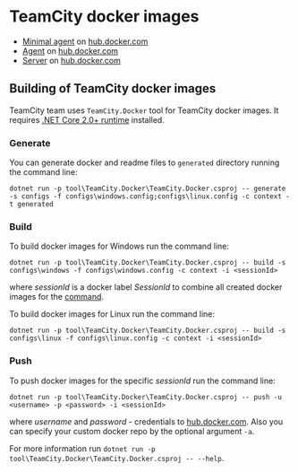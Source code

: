 # TeamCity docker images

* [Minimal agent](generated/teamcity-minimal-agent.md) on [hub.docker.com](https://hub.docker.com/r/jetbrains/teamcity-minimal-agent)
* [Agent](generated/teamcity-agent.md) on [hub.docker.com](https://hub.docker.com/r/jetbrains/teamcity-agent)
* [Server](generated/teamcity-server.md) on [hub.docker.com](https://hub.docker.com/r/jetbrains/teamcity-server)

## Building of TeamCity docker images

TeamCity team uses `TeamCity.Docker` tool for TeamCity docker images. It requires [.NET Core 2.0+ runtime](https://dotnet.microsoft.com/download/dotnet-core/3.1) installed.

### Generate

You can generate docker and readme files to `generated` directory running the command line:
```
dotnet run -p tool\TeamCity.Docker\TeamCity.Docker.csproj -- generate -s configs -f configs\windows.config;configs\linux.config -c context -t generated
```

### Build

To build docker images for Windows run the command line:

```
dotnet run -p tool\TeamCity.Docker\TeamCity.Docker.csproj -- build -s configs\windows -f configs\windows.config -c context -i <sessionId>
```

where _sessionId_ is a docker label _SessionId_ to combine all created docker images for the [command](#push).

To build docker images for Linux run the command line:

```
dotnet run -p tool\TeamCity.Docker\TeamCity.Docker.csproj -- build -s configs\linux -f configs\linux.config -c context -i <sessionId>
```
### Push

To push docker images for the specific _sessionId_ run the command line:

```
dotnet run -p tool\TeamCity.Docker\TeamCity.Docker.csproj -- push -u <username> -p <password> -i <sessionId>
```

where _username_ and _password_ - credentials to [hub.docker.com](https://hub.docker.com/). Also you can specify your custom docker repo by the optional argument `-a`.

For more information run `dotnet run -p tool\TeamCity.Docker\TeamCity.Docker.csproj -- --help`.
